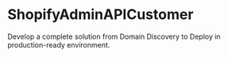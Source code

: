 # ShopifyAdminAPICustomer
Develop a complete solution from Domain Discovery to Deploy in production-ready environment.
